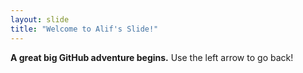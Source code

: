 ```yaml
---
layout: slide
title: "Welcome to Alif's Slide!"
---
```

**A great big GitHub adventure begins.**
Use the left arrow to go back!
